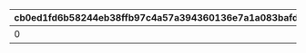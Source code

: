 |cb0ed1fd6b58244eb38ffb97c4a57a394360136e7a1a083bafd561acfc86d1ca|36e5b3dff56a77a6028e4d993f0a50d226c26372a9da0e36e7f5b0beee327562|4baf4a405305df48edb91089601794ab01099ee328c78767731331c1750f04f0|098947de1582e46017d240ac2adbb6d7e892e99c0574de9141119d0b28535a0a|806301fa82ae0ad87f094ba5c064c0f3cd4cb33541e9358bc5ff8362286533f2|ee7cc6ee397bdadc335206ff821a85f09f8b6a8da156541101938ad58ba02521|5c9e3939913092d8f810e28f64295a08da5c051b47753ea8cc5a14023601d5aa|0ba752c94a408fbeeaba2608e25ba2eff64145b61a5cf085784b63bf2a65529f|bc4209b220ffe145cb3bf0e83c8d2e26f3c34b4b42cf7b430dfeb28c9621beeb|bdb5b57859ee123f18a3162993b5596116cd8b5c730b07b2fb9af9bf0d6e185a|c0fb094be8678c3e008e5e313daf561ed1010637936727d03cdb3d7d50a9c45f|229f8e8c21ff6ffbf79f57f4ffc910802230cfc12731250a516f1ffd592ee40f|2695c03cbf27c446c3bd18e4ae708bfa38450cb73608cb81fb1486e762a19156|ef865070f2f7c292e0418cd911689736c004d6c86411f286991ce86f62cfda39|9306550a31cf3486e3bc448eed517e5f6197ddb98e2216cf99ab15c8374f2566|28c4d182e3278e0b53b63f0fcf76481bedda704e152c7148885b3f6793a3cf4e|0358b79571d1d09decf80d88af81b24f868952ad74c71be2fb51f7ffaeb8fcf8|a4704bbe56feda7380f3668eff71b3dbf29b24b6c57997fd092ef76e4576d531|
| --- | --- | --- | --- | --- | --- | --- | --- | --- | --- | --- | --- | --- | --- | --- | --- | --- | --- |
|0|0|0|0|0|0|0|50000|1|0|0|11001086|スコアを累計で50000獲得しよう|0|0|15|0|1|